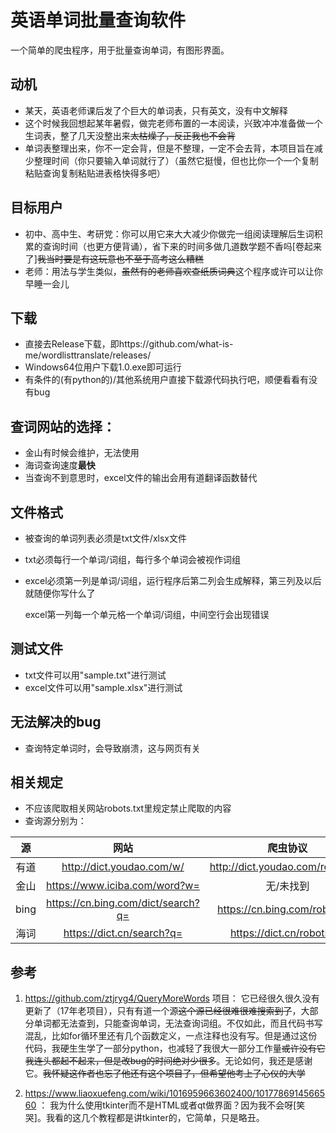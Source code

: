 # 英语单词批量查询软件

一个简单的爬虫程序，用于批量查询单词，有图形界面。

## **动机**

- 某天，英语老师课后发了个巨大的单词表，只有英文，没有中文解释
- 这个时候我回想起某年暑假，做完老师布置的一本阅读，兴致冲冲准备做一个生词表，整了几天没整出来~~太枯燥了，反正我也不会背~~
- 单词表整理出来，你不一定会背，但是不整理，一定不会去背，本项目旨在减少整理时间（你只要输入单词就行了）（虽然它挺慢，但也比你一个一个复制粘贴查询复制粘贴进表格快得多吧）

## **目标用户**

- 初中、高中生、考研党：你可以用它来大大减少你做完一组阅读理解后生词积累的查询时间（也更方便背诵），省下来的时间多做几道数学题不香吗[卷起来了]~~我当时要是有这玩意也不至于高考这么糟糕~~
- 老师：用法与学生类似，~~虽然有的老师喜欢查纸质词典~~这个程序或许可以让你早睡一会儿

## **下载**

- 直接去Release下载，即https://github.com/what-is-me/wordlisttranslate/releases/
- Windows64位用户下载1.0.exe即可运行
- 有条件的(有python的)/其他系统用户直接下载源代码执行吧，顺便看看有没有bug

## **查词网站的选择：**

- 金山有时候会维护，无法使用
- 海词查询速度**最快**
- 当查询不到意思时，excel文件的输出会用有道翻译函数替代

## **文件格式**

- 被查询的单词列表必须是txt文件/xlsx文件
- txt必须每行一个单词/词组，每行多个单词会被视作词组
- excel必须第一列是单词/词组，运行程序后第二列会生成解释，第三列及以后就随便你写什么了

  excel第一列每一个单元格一个单词/词组，中间空行会出现错误

## **测试文件**

- txt文件可以用"sample.txt"进行测试
- excel文件可以用"sample.xlsx"进行测试

## **无法解决的bug**

- 查询特定单词时，会导致崩溃，这与网页有关

## **相关规定**

- 不应该爬取相关网站robots.txt里规定禁止爬取的内容
- 查询源分别为：


| 源 | 网站 | 爬虫协议 |
| :-: | :-: | :-: |
| 有道 | http://dict.youdao.com/w/ | http://dict.youdao.com/robots.txt |
| 金山 | https://www.iciba.com/word?w= | 无/未找到 |
| bing | https://cn.bing.com/dict/search?q= | https://cn.bing.com/robots.txt |
| 海词 | https://dict.cn/search?q= | https://dict.cn/robots.txt |

## **参考**

1. https://github.com/ztjryg4/QueryMoreWords 项目：
  它已经很久很久没有更新了（17年老项目），只有有道一个源~~这个源已经很难很难搜索到了~~，大部分单词都无法查到，只能查询单词，无法查询词组。不仅如此，而且代码书写混乱，比如for循环里还有几个函数定义，一点注释也没有写。但是通过这份代码，我硬生生学了一部分python，也减轻了我很大一部分工作量~~或许没有它我连头都起不起来，但是改bug的时间绝对少很多~~。无论如何，我还是感谢它。~~我怀疑这作者也忘了他还有这个项目了，但希望他考上了心仪的大学~~
  
2. https://www.liaoxuefeng.com/wiki/1016959663602400/1017786914566560 ：
  我为什么使用tkinter而不是HTML或者qt做界面？因为我不会呀[笑哭]。我看的这几个教程都是讲tkinter的，它简单，只是略丑。
